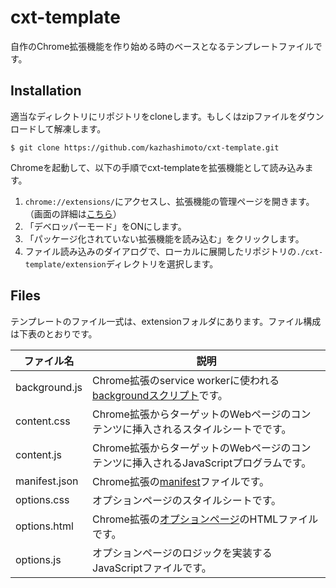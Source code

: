 # cxt-template
自作のChrome拡張機能を作り始める時のベースとなるテンプレートファイルです。


## Installation
適当なディレクトリにリポジトリをcloneします。もしくはzipファイルをダウンロードして解凍します。
```
$ git clone https://github.com/kazhashimoto/cxt-template.git
```

Chromeを起動して、以下の手順でcxt-templateを拡張機能として読み込みます。
1. ```chrome://extensions/```にアクセスし、拡張機能の管理ページを開きます。（画面の詳細は[こちら](https://developer.chrome.com/docs/extensions/mv3/getstarted/)）
1. 「デベロッパーモード」をONにします。
1. 「パッケージ化されていない拡張機能を読み込む」をクリックします。
1. ファイル読み込みのダイアログで、ローカルに展開したリポジトリの```./cxt-template/extension```ディレクトリを選択します。


## Files
テンプレートのファイル一式は、extensionフォルダにあります。ファイル構成は下表のとおりです。

| ファイル名 | 説明 |
| --- | --- |
| background.js | Chrome拡張のservice workerに使われる[backgroundスクリプト](https://developer.chrome.com/docs/extensions/mv3/service_workers/)です。|
| content.css | Chrome拡張からターゲットのWebページのコンテンツに挿入されるスタイルシートでです。 |
| content.js | Chrome拡張からターゲットのWebページのコンテンツに挿入されるJavaScriptプログラムです。 |
| manifest.json | Chrome拡張の[manifest](https://developer.chrome.com/docs/extensions/mv3/manifest/)ファイルです。 |
| options.css | オプションページのスタイルシートです。 |
| options.html | Chrome拡張の[オプションページ](https://developer.chrome.com/docs/extensions/mv3/options/)のHTMLファイルです。 |
| options.js | オプションページのロジックを実装するJavaScriptファイルです。 |

